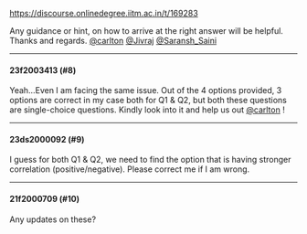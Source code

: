 https://discourse.onlinedegree.iitm.ac.in/t/169283

Any guidance or hint, on how to arrive at the right answer will be helpful. Thanks and regards. <a class="mention" href="/u/carlton">@carlton</a> <a class="mention" href="/u/jivraj">@Jivraj</a> <a class="mention" href="/u/saransh_saini">@Saransh_Saini</a></p><hr>

<h4>23f2003413 (#8)</h4>
<p>Yeah…Even I am facing the same issue. Out of the 4 options provided, 3 options are correct in my case both for Q1 &amp; Q2, but both these questions are single-choice questions. Kindly look into it and help us out <a class="mention" href="/u/carlton">@carlton</a> !</p><hr>

<h4>23ds2000092 (#9)</h4>
<p>I guess for both Q1 &amp; Q2, we need to find the option that is having stronger correlation (positive/negative). Please correct me if I am wrong.</p><hr>

<h4>21f2000709 (#10)</h4>
<p>Any updates on these?